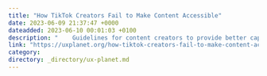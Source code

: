 ```yaml
---
title: "How TikTok Creators Fail to Make Content Accessible"
date: 2023-06-09 21:37:47 +0000
dateadded: 2023-06-10 00:01:03 +0100
description: "    Guidelines for content creators to provide better captions  Continue reading on UX Planet »  "
link: "https://uxplanet.org/how-tiktok-creators-fail-to-make-content-accessible-247eb90faf76?source=rss----819cc2aaeee0---4"
category:
directory: _directory/ux-planet.md
---
```

